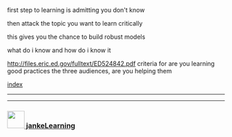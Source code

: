 first step to learning is admitting you don't know

then attack the topic you want to learn critically

this gives you the chance to build robust models

what do i know and how do i know it

http://files.eric.ed.gov/fulltext/ED524842.pdf
	criteria for are you learning good practices
		the three audiences, are you helping them

[index](./readme.md)


---
---
### [<img src="https://github.com/jankeLearning/diagrams/blob/master/JL_clean.png" width="40" height="40" target="_blank" />  jankeLearning](https://jankelearning.github.io)
